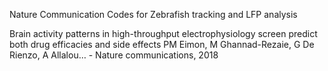 Nature Communication Codes for Zebrafish tracking and LFP analysis

Brain activity patterns in high-throughput electrophysiology screen predict both drug efficacies and side effects
PM Eimon, M Ghannad-Rezaie, G De Rienzo, A Allalou… - Nature communications, 2018
